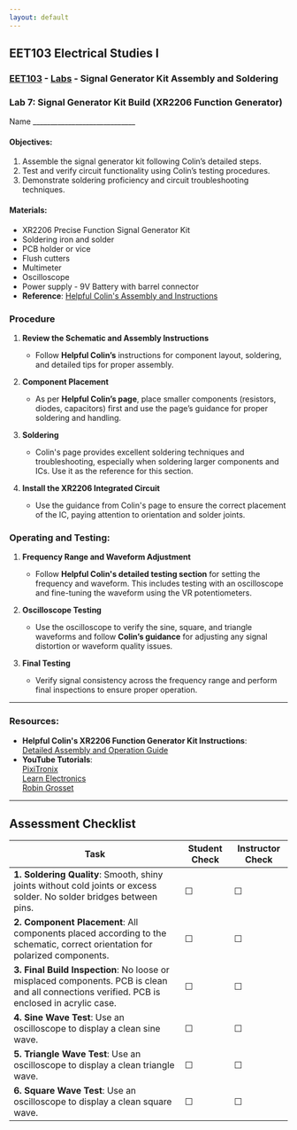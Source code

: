 ```yaml
---
layout: default
---
```


## EET103 Electrical Studies I

### [EET103](../../) - [Labs](../) - Signal Generator  Kit Assembly and Soldering

### Lab 7: Signal Generator Kit Build (XR2206 Function Generator)

Name _____________________________

#### Objectives:
1. Assemble the signal generator kit following Colin’s detailed steps.
2. Test and verify circuit functionality using Colin’s testing procedures.
3. Demonstrate soldering proficiency and circuit troubleshooting techniques.

#### Materials: 
- XR2206 Precise Function Signal Generator Kit  
- Soldering iron and solder  
- PCB holder or vice  
- Flush cutters  
- Multimeter  
- Oscilloscope  
- Power supply - 9V Battery with barrel connector
- **Reference**: [Helpful Colin's Assembly and Instructions](https://helpfulcolin.com/xr2206-function-generator-kit-improved-instructions/)

### Procedure

1. **Review the Schematic and Assembly Instructions**
   - Follow **Helpful Colin’s** instructions for component layout, soldering, and detailed tips for proper assembly.

2. **Component Placement**
   - As per **Helpful Colin’s page**, place smaller components (resistors, diodes, capacitors) first and use the page’s guidance for proper soldering and handling.

3. **Soldering**
   - Colin's page provides excellent soldering techniques and troubleshooting, especially when soldering larger components and ICs. Use it as the reference for this section.

4. **Install the XR2206 Integrated Circuit**
   - Use the guidance from Colin's page to ensure the correct placement of the IC, paying attention to orientation and solder joints.

### Operating and Testing:

1. **Frequency Range and Waveform Adjustment**
   - Follow **Helpful Colin's detailed testing section** for setting the frequency and waveform. This includes testing with an oscilloscope and fine-tuning the waveform using the VR potentiometers.

2. **Oscilloscope Testing**
   - Use the oscilloscope to verify the sine, square, and triangle waveforms and follow **Colin’s guidance** for adjusting any signal distortion or waveform quality issues.

3. **Final Testing**
   - Verify signal consistency across the frequency range and perform final inspections to ensure proper operation.

---

### Resources:
- **Helpful Colin's XR2206 Function Generator Kit Instructions**:  
  [Detailed Assembly and Operation Guide](https://helpfulcolin.com/xr2206-function-generator-kit-improved-instructions/)
- **YouTube Tutorials**:  
  [PixiTronix](https://www.youtube.com/watch?v=vckKs-6Llwo&ab_channel=PixiTronix)  
  [Learn Electronics](https://www.youtube.com/watch?v=tctyEUkEjCw&ab_channel=learnelectronics)  
  [Robin Grosset](https://www.youtube.com/watch?v=n9Nscc_f-v4&ab_channel=RobinGrosset)

---

## Assessment Checklist

| **Task**                             | **Student Check** | **Instructor Check** |
|--------------------------------------|-------------------|----------------------|
| **1. Soldering Quality**: Smooth, shiny joints without cold joints or excess solder. No solder bridges between pins. | ☐ | ☐ |
| **2. Component Placement**: All components placed according to the schematic, correct orientation for polarized components. | ☐ | ☐ |
| **3. Final Build Inspection**: No loose or misplaced components. PCB is clean and all connections verified. PCB is enclosed in acrylic case. | ☐ | ☐ |
| **4. Sine Wave Test**: Use an oscilloscope to display a clean sine wave. | ☐ | ☐ |
| **5. Triangle Wave Test**: Use an oscilloscope to display a clean triangle wave. | ☐ | ☐ |
| **6. Square Wave Test**: Use an oscilloscope to display a clean square wave. | ☐ | ☐ |


